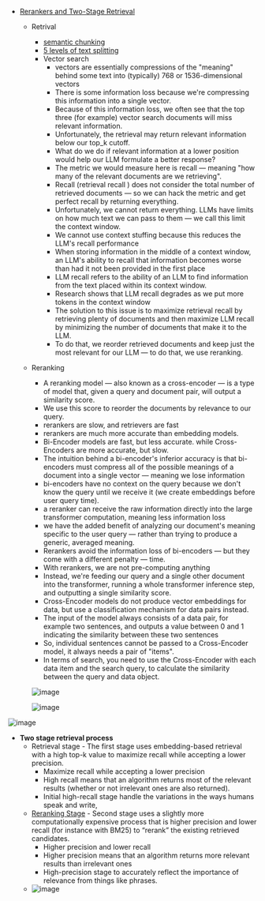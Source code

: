 - [Rerankers and Two-Stage Retrieval](https://www.pinecone.io/learn/series/rag/rerankers/)
  - Retrival
    - [semantic chunking](https://llamahub.ai/l/llama_packs-node_parser-semantic_chunking?from=all)
    - [5 levels of text splitting](https://github.com/FullStackRetrieval-com/RetrievalTutorials/blob/main/5_Levels_Of_Text_Splitting.ipynb) 
    - Vector search
      - vectors are essentially compressions of the "meaning" behind some text into (typically) 768 or 1536-dimensional vectors
      - There is some information loss because we're compressing this information into a single vector.
      - Because of this information loss, we often see that the top three (for example) vector search documents will miss relevant information.
      - Unfortunately, the retrieval may return relevant information below our top_k cutoff.
      - What do we do if relevant information at a lower position would help our LLM formulate a better response?
      - The metric we would measure here is recall — meaning "how many of the relevant documents are we retrieving".
      - Recall (retrieval recall ) does not consider the total number of retrieved documents — so we can hack the metric and get perfect recall by returning everything.
      - Unfortunately, we cannot return everything. LLMs have limits on how much text we can pass to them — we call this limit the context window.
      - We cannot use context stuffing because this reduces the LLM's recall performance
      - When storing information in the middle of a context window, an LLM's ability to recall that information becomes worse than had it not been provided in the first place
      - LLM recall refers to the ability of an LLM to find information from the text placed within its context window.
      - Research shows that LLM recall degrades as we put more tokens in the context window
      - The solution to this issue is to maximize retrieval recall by retrieving plenty of documents and then maximize LLM recall by minimizing the number of documents that make it to the LLM.
      - To do that, we reorder retrieved documents and keep just the most relevant for our LLM — to do that, we use reranking.
  - Reranking
      - A reranking model — also known as a cross-encoder — is a type of model that, given a query and document pair, will output a similarity score.
      - We use this score to reorder the documents by relevance to our query.
      - rerankers are slow, and retrievers are fast
      - rerankers are much more accurate than embedding models.
      - Bi-Encoder models are fast, but less accurate. while Cross-Encoders are more accurate, but slow.
      - The intuition behind a bi-encoder's inferior accuracy is that bi-encoders must compress all of the possible meanings of a document into a single vector — meaning we lose information
      - bi-encoders have no context on the query because we don't know the query until we receive it (we create embeddings before user query time).
      - a reranker can receive the raw information directly into the large transformer computation, meaning less information loss
      - we have the added benefit of analyzing our document's meaning specific to the user query — rather than trying to produce a generic, averaged meaning.
      - Rerankers avoid the information loss of bi-encoders — but they come with a different penalty — time.
      - With rerankers, we are not pre-computing anything
      - Instead, we're feeding our query and a single other document into the transformer, running a whole transformer inference step, and outputting a single similarity score.
      - Cross-Encoder models do not produce vector embeddings for data, but use a classification mechanism for data pairs instead.
      - The input of the model always consists of a data pair, for example two sentences, and outputs a value between 0 and 1 indicating the similarity between these two sentences
      - So, individual sentences cannot be passed to a Cross-Encoder model, it always needs a pair of "items".
      - In terms of search, you need to use the Cross-Encoder with each data item and the search query, to calculate the similarity between the query and data object.
   
    ![image](https://github.com/harirajeev/learn_LLMS/assets/13446418/14fb5ca6-0809-4b80-bcdf-594c82d7d762)

    ![image](https://github.com/harirajeev/learn_LLMS/assets/13446418/dc508386-c0f4-4078-8b07-bab53c033890)

![image](https://github.com/harirajeev/learn_LLMS/assets/13446418/bf3b2b45-bae3-42f5-a3e1-013717578dce)

-  <b> Two stage retrieval process </b>
   -   Retrieval stage - The first stage uses embedding-based retrieval with a high top-k value to maximize recall while accepting a lower precision.
       -   Maximize recall while accepting a lower precision
       -   High recall means that an algorithm returns most of the relevant results (whether or not irrelevant ones are also returned).
       -   Initial high-recall stage handle the variations in the ways humans speak and write,
   -   [Reranking Stage](https://www.pinecone.io/learn/series/rag/rerankers/) - Second stage uses a slightly more computationally expensive process that is higher precision and lower recall (for instance with BM25) to “rerank” the existing retrieved candidates.
       -   Higher precision and lower recall
       -   Higher precision means that an algorithm returns more relevant results than irrelevant ones
       -   High-precision stage to accurately reflect the importance of relevance from things like phrases.
   -  ![image](https://github.com/harirajeev/learn_LLMS/assets/13446418/7022df94-6da8-4b6c-904f-b13e539da98f)
